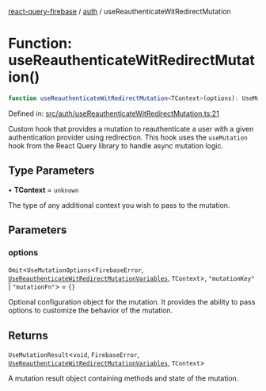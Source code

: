 [react-query-firebase](../../modules.md) / [auth](../index.md) / useReauthenticateWitRedirectMutation

# Function: useReauthenticateWitRedirectMutation()

```ts
function useReauthenticateWitRedirectMutation<TContext>(options): UseMutationResult<void, FirebaseError, UseReauthenticateWitRedirectMutationVariables, TContext>
```

Defined in: [src/auth/useReauthenticateWitRedirectMutation.ts:21](https://github.com/vpishuk/react-query-firebase/blob/1065ddd51f4c3a46c2f6510c1cc51259a3705cc2/src/auth/useReauthenticateWitRedirectMutation.ts#L21)

Custom hook that provides a mutation to reauthenticate a user with a given authentication provider using redirection.
This hook uses the `useMutation` hook from the React Query library to handle async mutation logic.

## Type Parameters

• **TContext** = `unknown`

The type of any additional context you wish to pass to the mutation.

## Parameters

### options

`Omit`\<`UseMutationOptions`\<`FirebaseError`, [`UseReauthenticateWitRedirectMutationVariables`](../type-aliases/UseReauthenticateWitRedirectMutationVariables.md), `TContext`\>, `"mutationKey"` \| `"mutationFn"`\> = `{}`

Optional configuration object for the mutation. It provides the ability to pass options to customize the behavior of the mutation.

## Returns

`UseMutationResult`\<`void`, `FirebaseError`, [`UseReauthenticateWitRedirectMutationVariables`](../type-aliases/UseReauthenticateWitRedirectMutationVariables.md), `TContext`\>

A mutation result object containing methods and state of the mutation.
